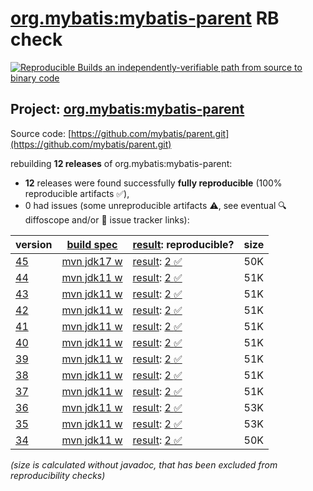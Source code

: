 [org.mybatis:mybatis-parent](https://central.sonatype.com/artifact/org.mybatis/mybatis-parent/versions) RB check
=======

[![Reproducible Builds](https://reproducible-builds.org/images/logos/rb.svg) an independently-verifiable path from source to binary code](https://reproducible-builds.org/)

## Project: [org.mybatis:mybatis-parent](https://central.sonatype.com/artifact/org.mybatis/mybatis-parent/versions)

Source code: [https://github.com/mybatis/parent.git](https://github.com/mybatis/parent.git)

rebuilding **12 releases** of org.mybatis:mybatis-parent:
- **12** releases were found successfully **fully reproducible** (100% reproducible artifacts :white_check_mark:),
- 0 had issues (some unreproducible artifacts :warning:, see eventual :mag: diffoscope and/or :memo: issue tracker links):

| version | [build spec](/BUILDSPEC.md) | [result](https://reproducible-builds.org/docs/jvm/): reproducible? | size |
| -- | --------- | ------ | -- |
| [45](https://central.sonatype.com/artifact/org.mybatis/mybatis-parent/45/pom) | [mvn jdk17 w](mybatis-parent-45.buildspec) | [result](mybatis-parent-45.buildinfo): [2 :white_check_mark: ](mybatis-parent-45.buildcompare) | 50K |
| [44](https://central.sonatype.com/artifact/org.mybatis/mybatis-parent/44/pom) | [mvn jdk11 w](mybatis-parent-44.buildspec) | [result](mybatis-parent-44.buildinfo): [2 :white_check_mark: ](mybatis-parent-44.buildcompare) | 51K |
| [43](https://central.sonatype.com/artifact/org.mybatis/mybatis-parent/43/pom) | [mvn jdk11 w](mybatis-parent-43.buildspec) | [result](mybatis-parent-43.buildinfo): [2 :white_check_mark: ](mybatis-parent-43.buildcompare) | 51K |
| [42](https://central.sonatype.com/artifact/org.mybatis/mybatis-parent/42/pom) | [mvn jdk11 w](mybatis-parent-42.buildspec) | [result](mybatis-parent-42.buildinfo): [2 :white_check_mark: ](mybatis-parent-42.buildcompare) | 51K |
| [41](https://central.sonatype.com/artifact/org.mybatis/mybatis-parent/41/pom) | [mvn jdk11 w](mybatis-parent-41.buildspec) | [result](mybatis-parent-41.buildinfo): [2 :white_check_mark: ](mybatis-parent-41.buildcompare) | 51K |
| [40](https://central.sonatype.com/artifact/org.mybatis/mybatis-parent/40/pom) | [mvn jdk11 w](mybatis-parent-40.buildspec) | [result](mybatis-parent-40.buildinfo): [2 :white_check_mark: ](mybatis-parent-40.buildcompare) | 51K |
| [39](https://central.sonatype.com/artifact/org.mybatis/mybatis-parent/39/pom) | [mvn jdk11 w](mybatis-parent-39.buildspec) | [result](mybatis-parent-39.buildinfo): [2 :white_check_mark: ](mybatis-parent-39.buildcompare) | 51K |
| [38](https://central.sonatype.com/artifact/org.mybatis/mybatis-parent/38/pom) | [mvn jdk11 w](mybatis-parent-38.buildspec) | [result](mybatis-parent-38.buildinfo): [2 :white_check_mark: ](mybatis-parent-38.buildcompare) | 51K |
| [37](https://central.sonatype.com/artifact/org.mybatis/mybatis-parent/37/pom) | [mvn jdk11 w](mybatis-parent-37.buildspec) | [result](mybatis-parent-37.buildinfo): [2 :white_check_mark: ](mybatis-parent-37.buildcompare) | 51K |
| [36](https://central.sonatype.com/artifact/org.mybatis/mybatis-parent/36/pom) | [mvn jdk11 w](mybatis-parent-36.buildspec) | [result](mybatis-parent-36.buildinfo): [2 :white_check_mark: ](mybatis-parent-36.buildcompare) | 53K |
| [35](https://central.sonatype.com/artifact/org.mybatis/mybatis-parent/35/pom) | [mvn jdk11 w](mybatis-parent-35.buildspec) | [result](mybatis-parent-35.buildinfo): [2 :white_check_mark: ](mybatis-parent-35.buildcompare) | 53K |
| [34](https://central.sonatype.com/artifact/org.mybatis/mybatis-parent/34/pom) | [mvn jdk11 w](mybatis-parent-34.buildspec) | [result](mybatis-parent-34.buildinfo): [2 :white_check_mark: ](mybatis-parent-34.buildcompare) | 50K |

<i>(size is calculated without javadoc, that has been excluded from reproducibility checks)</i>
